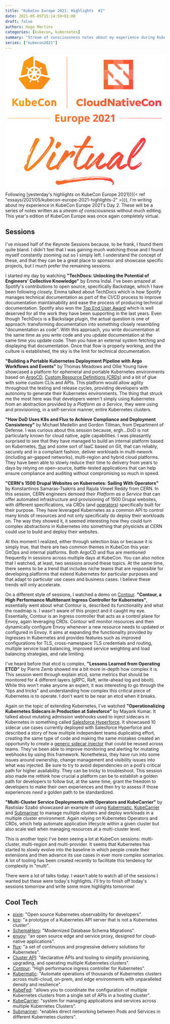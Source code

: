```yaml
---
title: "KubeCon Europe 2021: Highlights  #2"
date: 2021-05-05T15:14:59+01:00
draft: false
authors: Hugo Martins
categories: [kubecon, kubernetes]
summary: "Stream of consciousness notes about my experience during KubeCon Europe 2021 and cool things I've learned or enjoyed."
series: ["kubecon2021"]
---
```


![kubecon-logo](https://raw.githubusercontent.com/cncf/artwork/master/other/kubecon-cloudnativecon/2021-eu-virtual/color/kubecon-eu-2021-color.png)

Following [yesterday's highlights on KubeCon Europe 2021]({{< ref "essays/2021/05/kubecon-europe-2021-highlights-2"  >}}), I'm writing about my experience in KubeCon Europe 2021's Day 2. These will be a series of notes written as a _stream of consciousness_ without much editing. This year's edition of KubeCon Europe was once again completely virtual.

## Sessions

I've missed half of the Keynote Sessions because, to be frank, I found them quite bland. I didn't feel that I was gaining much watching those and I found myself constantly zooming out so I simply left. I understand the concept of these, and that they can be a great place to sponsor and showcase specific projects, but I much prefer the remaining sessions.

I started my day by watching **"TechDocs: Unlocking the Potential of Engineers' Collective Knowledge"** by Emma Indal. I've been amazed at Spotify's contributions to open source, specifically Backstage, which I have been following closely. Emma talked about TechDocs which is how Spotify manages technical documentation as part of the CI/CD process to improve documentation maintainability and ease the process of producing technical documentation. Spotify also won the [Top End User Award](https://www.cncf.io/announcements/2021/05/05/cloud-native-computing-foundation-grants-spotify-the-top-end-user-award/) which is well deserved for all the work they have been supporting in the last years. Even though TechDocs is a Backstage plugin, the actual question is one of approach: transforming documentation into something closely resembling "documentation as code". With this approach, you write documentation at the same time as you write code and you update documentation at the same time you update code. Then you have an external system fetching and displaying that documentation. Once that flow is properly working, and the culture is established, the sky is the limit for technical documentation.

**"Building a Portable Kubernetes Deployment Pipeline with Argo Workflows and Events"** by Thomas Meadows and Ollie Young have showcased a platform for ephemeral and portable Kubernetes environments based on [ArgoCD](https://argoproj.github.io/argo-cd/), [Custom Resource Definitions (CRDs)](https://kubernetes.io/docs/concepts/extend-kubernetes/api-extension/custom-resources/) and a bit of glue with some custom CLIs and APIs. This platform would allow agility throughout the testing and release cycles, providing developers with autonomy to generate their Kubernetes environments. The thing that struck me the most here was that developers weren't simply using Kubernetes from an abstraction provided by a _Platform as a Service_, they were using and provisioning, in a self-service manner, entire Kubernetes clusters.

**"How DoD Uses K8s and Flux to Achieve Compliance and Deployment Consistency"** by Michael Medellin and Gordon Tillman, from Department of Defense. I was curious about this session because, ergh...DoD is not particularly known for cloud native, agile capabilities. I was pleasantly surprised to see that they have managed to build an internal platform based on Kubernetes, [flux](https://fluxcd.io/) and some sort of IaaC based on Git, that can reliably, securely and in a compliant fashion, deliver workloads in multi-nework (including air-gapped networks), multi-region and hybrid cloud platforms. They have been able to slowly reduce their time to delivery from years to days by relying on open-source, battle-tested applications that can help ensure compliance and auditing without compromising so much in speed.

**"CERN's 1500 Drupal Websites on Kubernetes: Sailing With Operators"** by Konstantinos Samaras-Tsakiris and Rajula Vineet Reddy from CERN. In this session, CERN engineers demoed their _Platform as a Service_ that can offer automated infrastructure and provisioning of 1500 Drupal websites, with different specifications, via CRDs (and [operators](https://kubernetes.io/docs/concepts/extend-kubernetes/operator/)) specifically built for their purpose. They have leveraged Kubernetes as a common API to control many kinds of resources and not only specifically do deploy their workloads on. The way they showed it, it seemed interesting how they could turn complex abstractions in Kubernetes into something that physicists at CERN could use to build and deploy their websites.

At this moment I realized, either through selection bias or because it is simply true, that there are two common themes in KubeCon this year: GitOps and internal platforms. Both ArgoCD and flux are mentioned frequently in sessions across multiple days at KubeCon. You can also notice that I watched, at least, two sessions around these topics. At the same time, there seems to be a trend that includes niche teams that are responsible for developing platforms that extend Kubernetes for particular purposes and that adapt to particular use cases and business cases. I believe these trends will only accelerate.

On a different style of sessions, I watched a demo on [Contour](https://projectcontour.io/). **"Contour, a High Performance Multitenant Ingress Controller for Kubernetes"**, essentially went about what Contour is, described its functionality and what the roadmap is. I wasn't aware of this project and it caught my eye. Essentially, Contour is an Ingress controller that acts as a control plane for Envoy, again leveraging CRDs. Contour will monitor resources and then dynamically configure Envoy whenever a new resource needs to updated or configured in Envoy. It aims at expanding the functionality provided by Ingresses in Kubernetes and provides features such as improved configurations for TLS, cross-namespace TLS credentials and routing, multiple service load balancing, improved service weighting and load balancing strategies, and rate limiting.

I've heard before that etcd is complex, **"Lessons Learned from Operating ETCD"** by Pierre Zemb showed me a bit more in-depth how complex it is. This session went through explain etcd, some metrics that should be monitored for 4 different layers (gRPC, Raft, write-ahead log and bbolt). While this won't make anyone an expert, it was interesting to go through the "tips and tricks" and understanding how complex this critical piece of Kubernetes is to operate. I don't want to be near an etcd when it breaks.

Again on the topic of extending Kubernetes, I've watched **"Operationalizing Kubernetes Sidecars in Production at Salesforce"** by Mayank Kumar. It talked about mutating admission webhooks used to inject sidecars in Kubernetes in something called [Salesforce Hyperforce](https://www.salesforce.com/products/platform/hyperforce/). It showcased 10 sidecar use cases currently deployed with Salesforce Hyperforce and described a story of how multiple independent teams duplicating effort, creating the same type of code and making the same mistakes created an opportunity to create a [generic sidecar injector](https://github.com/salesforce/generic-sidecar-injector) that could be reused across teams. They've been able to improve monitoring and alerting for mutating webhooks by using this framework. Nonetheless, they have run into some issues around ownership, change management and visibility issues into what was injected. Be sure to try to avoid dependencies on a pod's critical path for higher availability. They can be tricky to troubleshoot. This session also made me rethink how crucial a platform can be to establish a golden path for developers to follow but, at the same time, grant the freedom to developers to make their own experiences and then try to assess if those experiences _need_ a golden path to be standardized.

**"Multi-Cluster Service Deployments with Operators and KubeCarrier"** by Rastislav Szabó showcased an example of using [Kubermatic](https://www.kubermatic.com/), [KubeCarrier](https://github.com/kubermatic/kubecarrier) and [Submariner](https://submariner.io/) to manage multiple clusters and deploy workloads in a multiple cluster environment. Again relying on Kubernetes Operators and CRDs, which help automate application lifecycle within a given cluster but also scale well when managing resources at a multi-cluster level.

This is another topic I've been seeing a lot at KubeCon sessions: multi-cluster, multi-region and multi-provider. It seems that Kubernetes has started to slowly evolve into the baseline in which people create their extensions and then advance its use cases in ever more complex scenarios. A lot of tooling has been created recently to facilitate this tendency for complexity in "multi".

There were a lot of talks today. I wasn't able to watch all of the sessions I wanted but these were today's highlights. I'll try to finish off today's sessions tomorrow and write some more highlights tomorrow!

## Cool Tech

- [pixie](https://px.dev/): "Open source Kubernetes observability for developers".
- [kcp](https://github.com/kcp-dev/kcp): "a prototype of a Kubernetes API server that is not a Kubernetes cluster".
- [SchemaHero](https://schemahero.io/): "Modernized Database Schema Migrations".
- [envoy](https://www.envoyproxy.io/): "an open source edge and service proxy, designed for cloud-native applications".
- [flux](https://fluxcd.io/): "a set of continuous and progressive delivery solutions for Kubernetes".
- [Cluster API](https://cluster-api.sigs.k8s.io/): "declarative APIs and tooling to simplify provisioning, upgrading, and operating multiple Kubernetes clusters".
- [Contour](https://github.com/projectcontour/contour): "High performance ingress controller for Kubernetes".
- [Kubermatic](https://www.kubermatic.com/): "Automate operations of thousands of Kubernetes clusters across multi-cloud, on-prem, and edge environments with unparalleled density and resilience".
- [KubeFed](https://github.com/kubernetes-sigs/kubefed): "allows you to coordinate the configuration of multiple Kubernetes clusters from a single set of APIs in a hosting cluster".
- [KubeCarrier](https://github.com/kubermatic/kubecarrier): "system for managing applications and services across multiple Kubernetes Clusters".
- [Submariner](https://submariner.io/): "enables direct networking between Pods and Services in different Kubernetes clusters".

